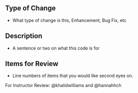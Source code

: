 ## Type of Change
- What type of change is this, Enhancement, Bug Fix, etc

## Description
- A sentence or two on what this code is for

## Items for Review
- Line numbers of items that you would like second eyes on.

For Instructor Review: @khalidwilliams and @hannahhch
